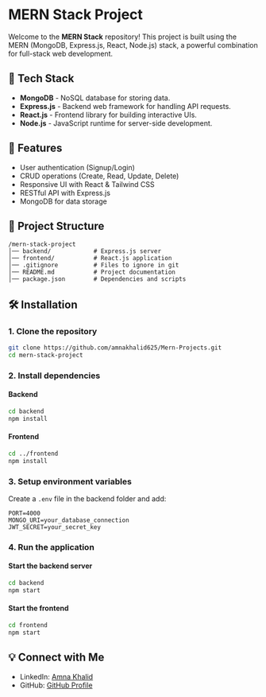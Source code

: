 # MERN Stack Project

Welcome to the **MERN Stack** repository! This project is built using the MERN (MongoDB, Express.js, React, Node.js) stack, a powerful combination for full-stack web development.

## 🚀 Tech Stack
- **MongoDB** - NoSQL database for storing data.
- **Express.js** - Backend web framework for handling API requests.
- **React.js** - Frontend library for building interactive UIs.
- **Node.js** - JavaScript runtime for server-side development.

## 📌 Features
- User authentication (Signup/Login)
- CRUD operations (Create, Read, Update, Delete)
- Responsive UI with React & Tailwind CSS
- RESTful API with Express.js
- MongoDB for data storage

## 📂 Project Structure
```
/mern-stack-project
│── backend/            # Express.js server
│── frontend/           # React.js application
│── .gitignore          # Files to ignore in git
│── README.md           # Project documentation
│── package.json        # Dependencies and scripts
```

## 🛠️ Installation
### 1. Clone the repository
```bash
git clone https://github.com/amnakhalid625/Mern-Projects.git
cd mern-stack-project
```
### 2. Install dependencies
#### Backend
```bash
cd backend
npm install
```
#### Frontend
```bash
cd ../frontend
npm install
```
### 3. Setup environment variables
Create a `.env` file in the backend folder and add:
```
PORT=4000
MONGO_URI=your_database_connection
JWT_SECRET=your_secret_key
```

### 4. Run the application
#### Start the backend server
```bash
cd backend
npm start
```
#### Start the frontend
```bash
cd frontend
npm start
```
## 💡 Connect with Me
- LinkedIn: [Amna Khalid](https://www.linkedin.com/in/amna-khalid-612001273/)
- GitHub: [GitHub Profile](https://github.com/amnakhalid625)
